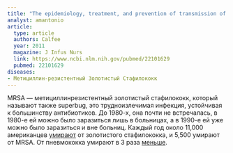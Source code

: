 ```yaml
---
title: "The epidemiology, treatment, and prevention of transmission of methicillin-resistant Staphylococcus aureus"
analyst: amantonio
article:
  type: article
  authors: Calfee
  year: 2011
  magazine: J Infus Nurs
  link: https://www.ncbi.nlm.nih.gov/pubmed/22101629
  pubmed: 22101629
diseases:
- Метициллин-резистентный Золотистый Стафилококк
---
```


MRSA — метициллинрезистентный золотистый стафилококк, который называют также superbug, это трудноизлечимая инфекция, устойчивая к большинству антибиотиков. До 1980-х, она почти не встречалась, в 1980-е ей можно было заразиться лишь в больницах, а в 1990-е ей уже можно было заразиться и вне больниц.
Каждый год около 11,000 американцев [умирают](https://www.ncbi.nlm.nih.gov/pmc/articles/PMC2876761/) от золотистого стафилококка, и 5,500 умирают от MRSA. От пневмококка умирают в 3 раза [меньше](https://www.cdc.gov/abcs/reports-findings/survreports/spneu15.html).
